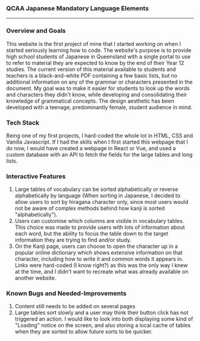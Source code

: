 ### QCAA Japanese Mandatory Language Elements
---
### Overview and Goals
This website is the first project of mine that I started working on when I started seriously learning how to code. The website's purpose is to provide high school students of Japanese in Queensland with a single portal to use to refer to material they are expected to know by the end of their Year 12 studies. The current version of this material available to students and teachers is a black-and-white PDF containing a few basic lists, but no additional information on any of the grammar or characters presented in the document. My goal was to make it easier for students to look up the words and characters they didn't know, while developing and consolidating their knowledge of grammatical concepts. The design aesthetic has been developed with a teenage, predominantly female, student audience in mind.

### Tech Stack
Being one of my first projects, I hard-coded the whole lot in HTML, CSS and Vanilla Javascript. If I had the skills when I first started this webpage that I do now, I would have created a webpage in React or Vue, and used a custom database with an API to fetch the fields for the large tables and long lists. 

### Interactive Features
1. Large tables of vocabulary can be sorted alphabetically or reverse alphabetically by language (When sorting in Japanese, I decided to allow users to sort by hiragana character only, since most users would not be aware of complex methods behind how kanji is sorted "alphabetically").
2. Users can customise which columns are visible in vocabulary tables. This choice was made to provide users with lots of information about each word, but the ability to focus the table down to the target information they are trying to find and/or study.
3. On the Kanji page, users can choose to open the character up in a popular online dictionary which shows extensive information on that character, including how to write it and common words it appears in. Links were hard-coded (I know right?) as this was the only way I knew at the time, and I didn't want to recreate what was already available on another website.

### Known Bugs and Needed-Improvements
1. Content still needs to be added on several pages
2. Large tables sort slowly and a user may think their button click has not triggered an action. I would like to look into both displaying some kind of "Loading" notice on the screen, and also storing a local cache of tables when they are sorted to allow future sorts to be quicker.
